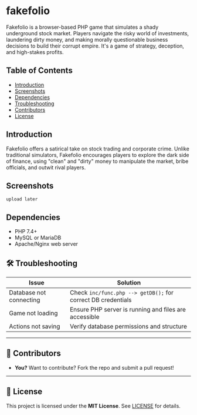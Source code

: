 # fakefolio

Fakefolio is a browser-based PHP game that simulates a shady underground stock market. Players navigate the risky world of investments, laundering dirty money, and making morally questionable business decisions to build their corrupt empire. It's a game of strategy, deception, and high-stakes profits.

## Table of Contents

- [Introduction](#introduction)
- [Screenshots](#screenshots)
- [Dependencies](#dependencies)
- [Troubleshooting](#troubleshooting)
- [Contributors](#contributors)
- [License](#license)

## Introduction
Fakefolio offers a satirical take on stock trading and corporate crime. Unlike traditional simulators, Fakefolio encourages players to explore the dark side of finance, using "clean" and "dirty" money to manipulate the market, bribe officials, and outwit rival players.

## Screenshots
`upload later`

## Dependencies
- PHP 7.4+
- MySQL or MariaDB
- Apache/Nginx web server

## 🛠️ Troubleshooting

| Issue                        | Solution                                                     |
|-----------------------------|---------------------------------------------------------------|
| Database not connecting     | Check `inc/func.php --> getDB();` for correct DB credentials  |
| Game not loading            | Ensure PHP server is running and files are accessible         |
| Actions not saving          | Verify database permissions and structure                     |

---

## 👥 Contributors

- **You?** Want to contribute? Fork the repo and submit a pull request!

---

## 📄 License

This project is licensed under the **MIT License**. See [LICENSE](LICENSE) for details.
